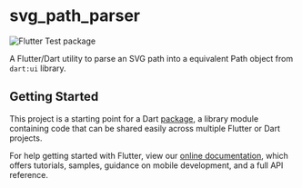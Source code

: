 # svg_path_parser
![Flutter Test package](https://github.com/masterashu/svg_path_parser/workflows/Flutter%20Test%20package/badge.svg)


A Flutter/Dart utility to parse an SVG path into a equivalent Path object from `dart:ui` library.

## Getting Started

This project is a starting point for a Dart
[package](https://flutter.dev/developing-packages/),
a library module containing code that can be shared easily across
multiple Flutter or Dart projects.

For help getting started with Flutter, view our 
[online documentation](https://flutter.dev/docs), which offers tutorials, 
samples, guidance on mobile development, and a full API reference.
